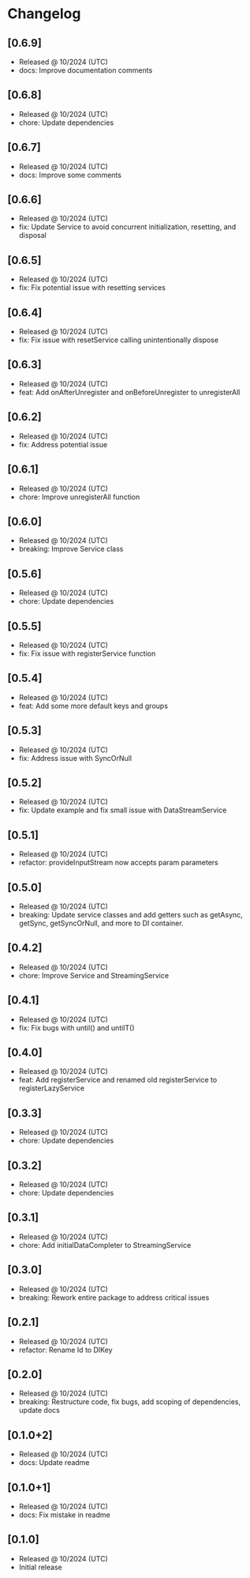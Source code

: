 # Changelog

## [0.6.9]

- Released @ 10/2024 (UTC)
- docs: Improve documentation comments

## [0.6.8]

- Released @ 10/2024 (UTC)
- chore: Update dependencies

## [0.6.7]

- Released @ 10/2024 (UTC)
- docs: Improve some comments

## [0.6.6]

- Released @ 10/2024 (UTC)
- fix: Update Service to avoid concurrent initialization, resetting, and disposal

## [0.6.5]

- Released @ 10/2024 (UTC)
- fix: Fix potential issue with resetting services

## [0.6.4]

- Released @ 10/2024 (UTC)
- fix: Fix issue with resetService calling unintentionally  dispose

## [0.6.3]

- Released @ 10/2024 (UTC)
- feat: Add onAfterUnregister and onBeforeUnregister to unregisterAll

## [0.6.2]

- Released @ 10/2024 (UTC)
- fix: Address potential issue

## [0.6.1]

- Released @ 10/2024 (UTC)
- chore: Improve unregisterAll function

## [0.6.0]

- Released @ 10/2024 (UTC)
- breaking: Improve Service class

## [0.5.6]

- Released @ 10/2024 (UTC)
- chore: Update dependencies

## [0.5.5]

- Released @ 10/2024 (UTC)
- fix: Fix issue with registerService function

## [0.5.4]

- Released @ 10/2024 (UTC)
- feat: Add some more default keys and groups

## [0.5.3]

- Released @ 10/2024 (UTC)
- fix: Address issue with SyncOrNull

## [0.5.2]

- Released @ 10/2024 (UTC)
- fix: Update example and fix small issue with DataStreamService

## [0.5.1]

- Released @ 10/2024 (UTC)
- refactor: provideInputStream now accepts param parameters

## [0.5.0]

- Released @ 10/2024 (UTC)
- breaking: Update service classes and add getters such as getAsync, getSync, getSyncOrNull, and more to DI container.

## [0.4.2]

- Released @ 10/2024 (UTC)
- chore: Improve Service and StreamingService

## [0.4.1]

- Released @ 10/2024 (UTC)
- fix: Fix bugs with until() and untilT()

## [0.4.0]

- Released @ 10/2024 (UTC)
- feat: Add registerService and renamed old registerService to registerLazyService

## [0.3.3]

- Released @ 10/2024 (UTC)
- chore: Update dependencies

## [0.3.2]

- Released @ 10/2024 (UTC)
- chore: Update dependencies

## [0.3.1]

- Released @ 10/2024 (UTC)
- chore: Add initialDataCompleter to StreamingService

## [0.3.0]

- Released @ 10/2024 (UTC)
- breaking: Rework entire package to address critical issues

## [0.2.1]

- Released @ 10/2024 (UTC)
- refactor: Rename Id to DIKey

## [0.2.0]

- Released @ 10/2024 (UTC)
- breaking: Restructure code, fix bugs, add scoping of dependencies, update docs

## [0.1.0+2]

- Released @ 10/2024 (UTC)
- docs: Update readme

## [0.1.0+1]

- Released @ 10/2024 (UTC)
- docs: Fix mistake in readme

## [0.1.0]

- Released @ 10/2024 (UTC)
- Initial release

